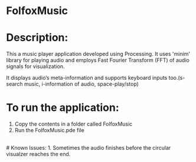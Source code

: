 # FolfoxMusic
# Description:
This a music player application developed using Processing.
It uses 'minim' library for playing audio and employs Fast Fourier Transform (FFT) of audio signals for visualization.

It displays audio’s meta-information and supports keyboard inputs too.(s-search music, i-information of audio, space-play/stop)
</br>
# To run the application:
1. Copy the contents in a folder called FolfoxMusic
2. Run the FolfoxMusic.pde file
</br>
# Known Issues:
1. Sometimes the audio finishes before the circular visualzer reaches the end.
